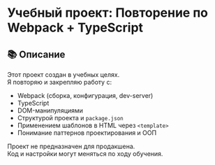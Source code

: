 # Учебный проект: Повторение по Webpack + TypeScript

## 📚 Описание

Этот проект создан в учебных целях.  
Я повторяю и закрепляю работу с:

- Webpack (сборка, конфигурация, dev-server)
- TypeScript
- DOM-манипуляциями
- Структурой проекта и `package.json`
- Применением шаблонов в HTML через `<template>`
- Понимание паттернов проектирования и ООП

Проект не предназначен для продакшена.  
Код и настройки могут меняться по ходу обучения.
